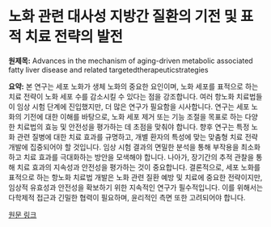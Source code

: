 # 노화 관련 대사성 지방간 질환의 기전 및 표적 치료 전략의 발전

**원제목:** Advances in the mechanism of aging-driven metabolic associated fatty liver disease and related targetedtherapeuticstrategies

**요약:** 본 연구는 세포 노화가 생체 노화의 중요한 요인이며, 노화 세포를 표적으로 하는 치료 전략이 노화 세포 수를 감소시킬 수 있다는 점을 강조합니다.  여러 항노화 치료법들이 임상 시험 단계에 진입했지만,  더 많은 연구가 필요함을 시사합니다.  연구는 세포 노화의 기전에 대한 이해를 바탕으로,  노화 세포 제거 또는 기능 조절을 목표로 하는 다양한 치료법의 효능 및 안전성을 평가하는 데 초점을 맞춰야 합니다.  향후 연구는  특정 노화 관련 질병에 대한 치료 효과를 규명하고,  개별 환자의 특성에 맞는 맞춤형 치료 전략 개발에 집중되어야 할 것입니다.  임상 시험 결과의 면밀한 분석을 통해  부작용을 최소화하고 치료 효과를 극대화하는 방안을 모색해야 합니다.  나아가,  장기간의 추적 관찰을 통해  치료 효과의 지속성과 안전성을 평가하는 것이 중요합니다.  결론적으로,  세포 노화를 표적으로 하는 항노화 치료법 개발은 노화 관련 질환 예방 및 치료에 중요한 전략이지만,  임상적 유효성과 안전성을 확보하기 위한 지속적인 연구가 필수적입니다.  이를 위해서는 다학제적 접근과 긴밀한 협력이 필요하며,  윤리적인 측면 또한 고려되어야 합니다.

[원문 링크](https://www.lcgdbzz.com/en/article/doi/10.12449/JCH250626)
